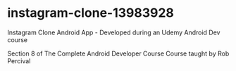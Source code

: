 # instagram-clone-13983928
Instagram Clone Android App - Developed during an Udemy Android Dev course

Section 8 of The Complete Android Developer Course
Course taught by Rob Percival
